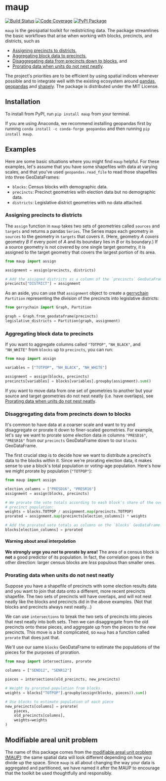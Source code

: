 # maup

[![Build Status](https://travis-ci.com/mggg/maup.svg?branch=master)](https://travis-ci.com/mggg/maup)
[![Code Coverage](https://codecov.io/gh/mggg/maup/branch/master/graph/badge.svg)](https://codecov.io/gh/mggg/maup)
[![PyPI Package](https://badge.fury.io/py/maup.svg)](https://https://pypi.org/project/gerrychain/)

`maup` is the geospatial toolkit for redistricting data. The package streamlines
the basic workflows that arise when working with blocks, precincts, and
districts, such as

-   [Assigning precincts to districts](#assigning-precincts-to-districts),
-   [Aggregating block data to precincts](#aggregating-block-data-to-precincts),
-   [Disaggregating data from precincts down to blocks](#disaggregating-data-from-precincts-down-to-blocks),
    and
-   [Prorating data when units do not nest neatly](#prorating-data-when-units-do-not-nest-neatly).

The project's priorities are to be efficient by using spatial indices whenever
possible and to integrate well with the existing ecosystem around
[pandas](https://pandas.pydata.org/), [geopandas](https://geopandas.org) and
[shapely](https://shapely.readthedocs.io/en/latest/). The package is distributed
under the MIT License.

## Installation

To install from PyPI, run `pip install maup` from your terminal.

If you are using Anaconda, we recommend installing geopandas first by running
`conda install -c conda-forge geopandas` and then running `pip install maup`.

## Examples

Here are some basic situations where you might find `maup` helpful. For these
examples, let's assume that you have some shapefiles with data at varying
scales, and that you've used `geopandas.read_file` to read those shapefiles into
three GeoDataFrames:

-   `blocks`: Census blocks with demographic data.
-   `precincts`: Precinct geometries with election data but no demographic data.
-   `districts`: Legislative district geometries with no data attached.

### Assigning precincts to districts

The `assign` function in `maup` takes two sets of geometries called `sources`
and `targets` and returns a pandas `Series`. The Series maps each geometry in
`sources` to the geometry in `targets` that covers it. (Here, geometry _A_
_covers_ geometry _B_ if every point of _A_ and its boundary lies in _B_ or its
boundary.) If a source geometry is not covered by one single target geometry, it
is assigned to the target geometry that covers the largest portion of its area.

```python
from maup import assign

assignment = assign(precincts, districts)

# Add the assigned districts as a column of the `precincts` GeoDataFrame:
precincts["DISTRICT"] = assignment
```

As an aside, you can use that `assignment` object to create a
[gerrychain](https://gerrychain.readthedocs.io/en/latest/) `Partition`
representing the division of the precincts into legislative districts:

```python
from gerrychain import Graph, Partition

graph = Graph.from_geodataframe(precincts)
legislative_districts = Partition(graph, assignment)
```

### Aggregating block data to precincts

If you want to aggregate columns called `"TOTPOP"`, `"NH_BLACK"`, and
`"NH_WHITE"` from `blocks` up to `precincts`, you can run:

```python
from maup import assign

variables = ["TOTPOP", "NH_BLACK", "NH_WHITE"]

assignment = assign(blocks, precincts)
precincts[variables] = blocks[variables].groupby(assignment).sum()
```

If you want to move data from one set of geometries to another but your source
and target geometries do not nest neatly (i.e. have overlaps), see
[Prorating data when units do not nest neatly](#prorating-data-when-units-do-not-nest-neatly).

### Disaggregating data from precincts down to blocks

It's common to have data at a coarser scale and want to try and disaggregate or
prorate it down to finer-scaled geometries. For example, let's say we want to
prorate some election data in columns `"PRESD16"`, `"PRESR16"` from our
`precincts` GeoDataFrame down to our `blocks` GeoDataFrame.

The first crucial step is to decide how we want to distribute a precinct's data
to the blocks within it. Since we're prorating election data, it makes sense to
use a block's total population or voting-age population. Here's how we might
prorate by population (`"TOTPOP"`):

```python
from maup import assign

election_columns = ["PRESD16", "PRESR16"]
assignment = assign(blocks, precincts)

# We prorate the vote totals according to each block's share of the overall
# precinct population:
weights = blocks.TOTPOP / assignment.map(precincts.TOTPOP)
prorated = assignment.map(precincts[election_columns]) * weights

# Add the prorated vote totals as columns on the `blocks` GeoDataFrame:
blocks[election_columns] = prorated
```

#### Warning about areal interpolation

**We strongly urge you _not_ to prorate by area!** The area of a census block is
**not** a good predictor of its population. In fact, the correlation goes in the
other direction: larger census blocks are _less_ populous than smaller ones.

### Prorating data when units do not nest neatly

Suppose you have a shapefile of precincts with some election results data and
you want to join that data onto a different, more recent precincts shapefile.
The two sets of precincts will have overlaps, and will not nest neatly like the
blocks and precincts did in the above examples. (Not that blocks and precincts
always nest neatly...)

We can use `intersections` to break the two sets of precincts into pieces that
nest neatly into both sets. Then we can disaggregate from the old precincts onto
these pieces, and aggregate up from the pieces to the new precincts. This move
is a bit complicated, so `maup` has a function called `prorate` that does just
that.

We'll use our same `blocks` GeoDataFrame to estimate the populations of the
pieces for the purposes of proration.

```python
from maup import intersections, prorate

columns = ["SEND12", "SENR12"]

pieces = intersections(old_precincts, new_precincts)

# Weight by prorated population from blocks
weights = blocks["TOTPOP"].groupby(assign(blocks, pieces)).sum()

# Use blocks to estimate population of each piece
new_precincts[columns] = prorate(
    pieces,
    old_precincts[columns],
    weights=weights
)
```

## Modifiable areal unit problem

The name of this package comes from the
[modifiable areal unit problem (MAUP)](https://en.wikipedia.org/wiki/Modifiable_areal_unit_problem):
the same spatial data will look different depending on how you divide up the
space. Since `maup` is all about changing the way your data is aggregated and
partitioned, we have named it after the MAUP to encourage that the toolkit be
used thoughtfully and responsibly.
